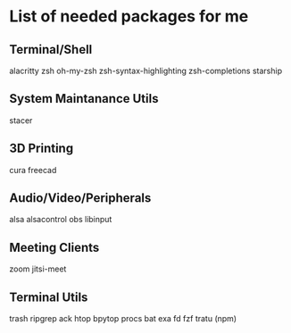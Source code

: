 # List of needed packages for me

## Terminal/Shell
alacritty
zsh
oh-my-zsh
zsh-syntax-highlighting
zsh-completions
starship

## System Maintanance Utils
stacer

## 3D Printing
cura
freecad

## Audio/Video/Peripherals
alsa
alsacontrol
obs
libinput

## Meeting Clients
zoom
jitsi-meet

## Terminal Utils
trash
ripgrep
ack
htop
bpytop
procs
bat
exa
fd
fzf
tratu (npm)
